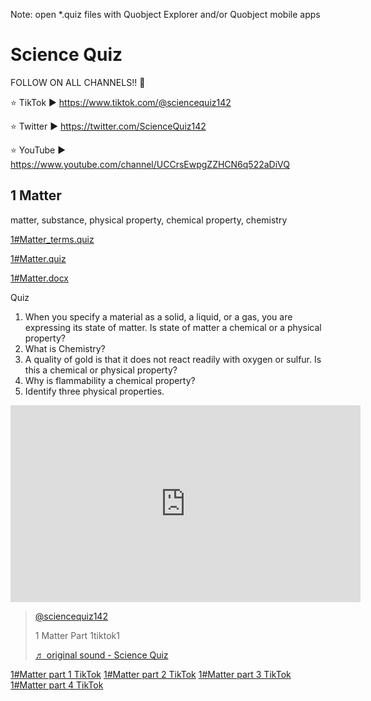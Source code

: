 Note: open *.quiz files with Quobject Explorer and/or Quobject mobile apps

# Science Quiz

FOLLOW ON ALL CHANNELS!! 📢

⭐ TikTok ► https://www.tiktok.com/@sciencequiz142    

⭐ Twitter ► https://twitter.com/ScienceQuiz142   

⭐ YouTube ► https://www.youtube.com/channel/UCCrsEwpgZZHCN6q522aDiVQ   



## 1 Matter
matter, substance, physical property, chemical property, chemistry

[1#Matter_terms.quiz](https://s3.amazonaws.com/apps.quobject.io/science.quiz/1%23Matter_terms.quiz)

[1#Matter.quiz](https://s3.amazonaws.com/apps.quobject.io/science.quiz/1%23Matter.quiz)

[1#Matter.docx](https://s3.amazonaws.com/apps.quobject.io/science.quiz/1%23Matter.docx)

Quiz
1.	When you specify a material as a solid, a liquid, or a gas, you are expressing its state of matter. Is state of matter a chemical or a physical property? 
2.	What is Chemistry? 
3.	A quality of gold is that it does not react readily with oxygen or sulfur. Is this a chemical or physical property? 
4.	Why is flammability a chemical property? 
5.	Identify three physical properties. 

<iframe width="560" height="315" src="https://www.youtube.com/embed/kddBy0HsYhQ" title="YouTube video player" frameborder="0" allow="accelerometer; autoplay; clipboard-write; encrypted-media; gyroscope; picture-in-picture" allowfullscreen></iframe>

<blockquote class="tiktok-embed" cite="https://www.tiktok.com/@sciencequiz142/video/7102339135150607618" data-video-id="7102339135150607618" style="max-width: 605px;min-width: 325px;" > <section> <a target="_blank" title="@sciencequiz142" href="https://www.tiktok.com/@sciencequiz142">@sciencequiz142</a> <p>1 Matter Part 1tiktok1</p> <a target="_blank" title="♬ original sound  - Science Quiz" href="https://www.tiktok.com/music/original-sound-Science-Quiz-7102339132856339202">♬ original sound  - Science Quiz</a> </section> </blockquote> <script async src="https://www.tiktok.com/embed.js"></script>



[1#Matter part 1 TikTok](https://www.tiktok.com/@sciencequiz142/video/7102339135150607618?is_from_webapp=1&sender_device=pc&web_id=7098248241129850369)
[1#Matter part 2 TikTok](https://www.tiktok.com/@sciencequiz142/video/7102339370455141634?is_from_webapp=1&sender_device=pc&web_id=7098248241129850369)
[1#Matter part 3 TikTok]()
[1#Matter part 4 TikTok]()
